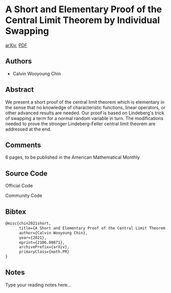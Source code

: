 
# A Short and Elementary Proof of the Central Limit Theorem by Individual Swapping

[arXiv](https://arxiv.org/abs/2106.0871), [PDF](https://arxiv.org/pdf/2106.0871.pdf)

## Authors

- Calvin Wooyoung Chin

## Abstract

We present a short proof of the central limit theorem which is elementary in the sense that no knowledge of characteristic functions, linear operators, or other advanced results are needed. Our proof is based on Lindeberg's trick of swapping a term for a normal random variable in turn. The modifications needed to prove the stronger Lindeberg-Feller central limit theorem are addressed at the end.

## Comments

6 pages, to be published in the American Mathematical Monthly

## Source Code

Official Code



Community Code



## Bibtex

```tex
@misc{chin2021short,
      title={A Short and Elementary Proof of the Central Limit Theorem by Individual Swapping}, 
      author={Calvin Wooyoung Chin},
      year={2021},
      eprint={2106.00871},
      archivePrefix={arXiv},
      primaryClass={math.PR}
}
```

## Notes

Type your reading notes here...

